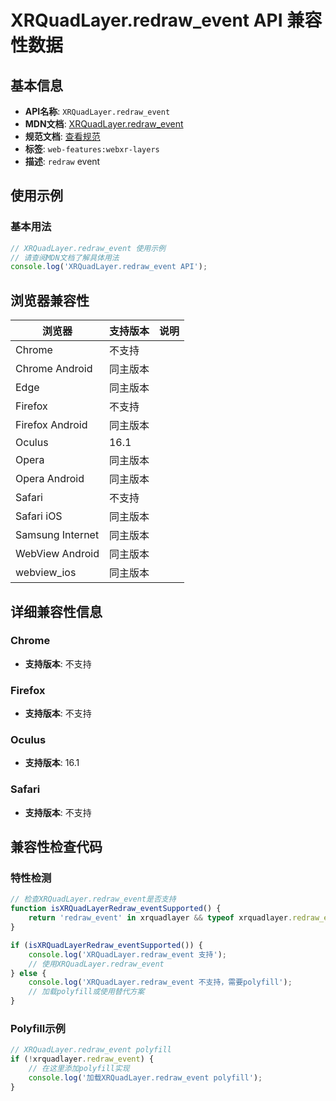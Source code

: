 # XRQuadLayer.redraw_event API 兼容性数据

## 基本信息

- **API名称**: `XRQuadLayer.redraw_event`
- **MDN文档**: [XRQuadLayer.redraw_event](https://developer.mozilla.org/docs/Web/API/XRQuadLayer/redraw_event)
- **规范文档**: [查看规范](https://immersive-web.github.io/layers/#dom-xrquadlayer-onredraw)
- **标签**: `web-features:webxr-layers`
- **描述**: `redraw` event

## 使用示例

### 基本用法

```javascript
// XRQuadLayer.redraw_event 使用示例
// 请查阅MDN文档了解具体用法
console.log('XRQuadLayer.redraw_event API');
```

## 浏览器兼容性

| 浏览器 | 支持版本 | 说明 |
|--------|----------|------|
| Chrome | 不支持 |  |
| Chrome Android | 同主版本 |  |
| Edge | 同主版本 |  |
| Firefox | 不支持 |  |
| Firefox Android | 同主版本 |  |
| Oculus | 16.1 |  |
| Opera | 同主版本 |  |
| Opera Android | 同主版本 |  |
| Safari | 不支持 |  |
| Safari iOS | 同主版本 |  |
| Samsung Internet | 同主版本 |  |
| WebView Android | 同主版本 |  |
| webview_ios | 同主版本 |  |

## 详细兼容性信息

### Chrome

- **支持版本**: 不支持

### Firefox

- **支持版本**: 不支持

### Oculus

- **支持版本**: 16.1

### Safari

- **支持版本**: 不支持

## 兼容性检查代码

### 特性检测

```javascript
// 检查XRQuadLayer.redraw_event是否支持
function isXRQuadLayerRedraw_eventSupported() {
    return 'redraw_event' in xrquadlayer && typeof xrquadlayer.redraw_event === 'function';
}

if (isXRQuadLayerRedraw_eventSupported()) {
    console.log('XRQuadLayer.redraw_event 支持');
    // 使用XRQuadLayer.redraw_event
} else {
    console.log('XRQuadLayer.redraw_event 不支持，需要polyfill');
    // 加载polyfill或使用替代方案
}
```

### Polyfill示例

```javascript
// XRQuadLayer.redraw_event polyfill
if (!xrquadlayer.redraw_event) {
    // 在这里添加polyfill实现
    console.log('加载XRQuadLayer.redraw_event polyfill');
}
```

